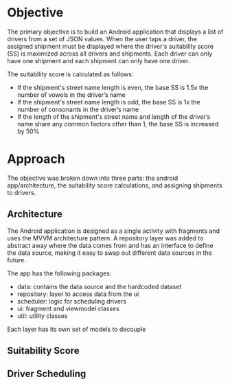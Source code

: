 # Objective
The primary objective is to build an Android application that displays a list of drivers from a set of JSON values. When the user taps a driver, the assigned shipment must be displayed where the driver's suitability score (SS) is maximized across all drivers and shipments. Each driver can only have one shipment and each shipment can only have one driver.

The suitability score is calculated as follows:
- If the shipment's street name length is even, the base SS is 1.5x the number of vowels in the driver’s name 
- If the shipment's street name length is odd, the base SS is 1x the number of consonants in the driver’s name
- If the length of the shipment's street name and length of the driver’s name share any common factors other than 1, the base SS is increased by 50% 

# Approach
The objective was broken down into three parts: the android app/architecture, the suitability score calculations, and assigning shipments to drivers. 

## Architecture
The Android application is designed as a single activity with fragments and uses the MVVM architecture pattern. A repository layer was added to abstract away where the data comes from and has an interface to define the data source, making it easy to swap out different data sources in the future. 

The app has the following packages:
- data: contains the data source and the hardcoded dataset
- repository: layer to access data from the ui
- scheduler: logic for scheduling drivers
- ui: fragment and viewmodel classes
- util: utility classes

Each layer has its own set of models to decouple 

## Suitability Score

## Driver Scheduling

